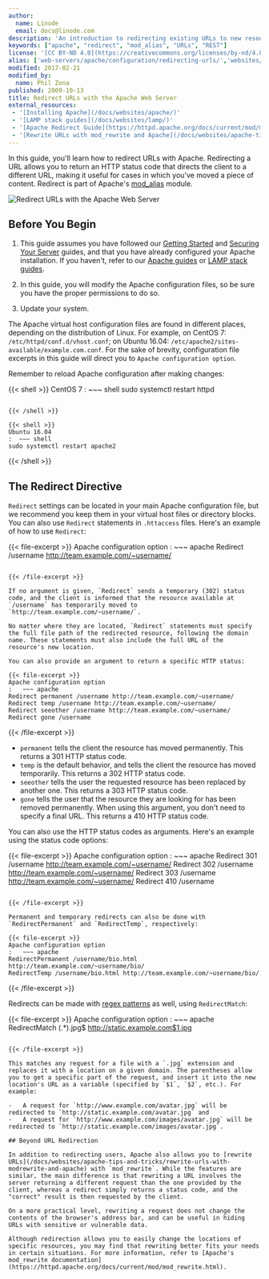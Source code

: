 ```yaml
---
author:
  name: Linode
  email: docs@linode.com
description: 'An introduction to redirecting existing URLs to new resources with the Apache HTTP server.'
keywords: ["apache", "redirect", "mod_alias", "URLs", "REST"]
license: '[CC BY-ND 4.0](https://creativecommons.org/licenses/by-nd/4.0)'
alias: ['web-servers/apache/configuration/redirecting-urls/','websites/apache-tips-and-tricks/redirect-urls-with-the-apache-web-server/']
modified: 2017-02-21
modified_by:
  name: Phil Zona
published: 2009-10-13
title: Redirect URLs with the Apache Web Server
external_resources:
 - '[Installing Apache](/docs/websites/apache/)'
 - '[LAMP stack guides](/docs/websites/lamp/)'
 - '[Apache Redirect Guide](https://httpd.apache.org/docs/current/mod/mod_alias.html#redirect)'
 - '[Rewrite URLs with mod_rewrite and Apache](/docs/websites/apache-tips-and-tricks/rewrite-urls-with-modrewrite-and-apache)'
---
```


In this guide, you'll learn how to redirect URLs with Apache. Redirecting a URL allows you to return an HTTP status code that directs the client to a different URL, making it useful for cases in which you've moved a piece of content. Redirect is part of Apache's [mod_alias](https://httpd.apache.org/docs/current/mod/mod_alias.html) module.

![Redirect URLs with the Apache Web Server](/docs/assets/redirect-urls-with-the-apache-web-server.png "Redirect URLs with the Apache Web Server")

## Before You Begin

1.  This guide assumes you have followed our [Getting Started](/docs/getting-started) and [Securing Your Server](/docs/security/securing-your-server) guides, and that you have already configured your Apache installation. If you haven't, refer to our [Apache guides](https://www.linode.com/docs/websites/apache/) or [LAMP stack guides](https://www.linode.com/docs/websites/lamp/).

2.  In this guide, you will modify the Apache configuration files, so be sure you have the proper permissions to do so.

3.  Update your system.

The Apache virtual host configuration files are found in different places, depending on the distribution of Linux. For example, on CentOS 7: `/etc/httpd/conf.d/vhost.conf`; on Ubuntu 16.04: `/etc/apache2/sites-available/example.com.conf`. For the sake of brevity, configuration file excerpts in this guide will direct you to `Apache configuration option`.

Remember to reload Apache configuration after making changes:

{{< shell >}}
CentOS 7
:  ~~~ shell
sudo systemctl restart httpd
~~~

{{< /shell >}}

{{< shell >}}
Ubuntu 16.04
:  ~~~ shell
sudo systemctl restart apache2
~~~

{{< /shell >}}

## The Redirect Directive

`Redirect` settings can be located in your main Apache configuration file, but we recommend you keep them in your virtual host files or directory blocks. You can also use `Redirect` statements in `.httaccess` files. Here's an example of how to use `Redirect`:

{{< file-excerpt >}}
Apache configuration option
:   ~~~ apache
Redirect /username http://team.example.com/~username/
~~~

{{< /file-excerpt >}}

If no argument is given, `Redirect` sends a temporary (302) status code, and the client is informed that the resource available at `/username` has temporarily moved to `http://team.example.com/~username/`.

No matter where they are located, `Redirect` statements must specify the full file path of the redirected resource, following the domain name. These statements must also include the full URL of the resource's new location.

You can also provide an argument to return a specific HTTP status:

{{< file-excerpt >}}
Apache configuration option
:   ~~~ apache
Redirect permanent /username http://team.example.com/~username/
Redirect temp /username http://team.example.com/~username/
Redirect seeother /username http://team.example.com/~username/
Redirect gone /username
~~~

{{< /file-excerpt >}}

-   `permanent` tells the client the resource has moved permanently. This returns a 301 HTTP status code.
-   `temp` is the default behavior, and tells the client the resource has moved temporarily. This returns a 302 HTTP status code.
-   `seeother` tells the user the requested resource has been replaced by another one. This returns a 303 HTTP status code.
-   `gone` tells the user that the resource they are looking for has been removed permanently. When using this argument, you don't need to specify a final URL. This returns a 410 HTTP status code.

You can also use the HTTP status codes as arguments. Here's an example using the status code options:

{{< file-excerpt >}}
Apache configuration option
:   ~~~ apache
Redirect 301 /username http://team.example.com/~username/
Redirect 302 /username http://team.example.com/~username/
Redirect 303 /username http://team.example.com/~username/
Redirect 410 /username
~~~

{{< /file-excerpt >}}

Permanent and temporary redirects can also be done with `RedirectPermanent` and `RedirectTemp`, respectively:

{{< file-excerpt >}}
Apache configuration option
:   ~~~ apache
RedirectPermanent /username/bio.html http://team.example.com/~username/bio/
RedirectTemp /username/bio.html http://team.example.com/~username/bio/
~~~

{{< /file-excerpt >}}

Redirects can be made with [regex patterns](https://en.wikipedia.org/wiki/Regular_expression) as well, using `RedirectMatch`:

{{< file-excerpt >}}
Apache configuration option
:   ~~~ apache
RedirectMatch (.*)\.jpg$ http://static.example.com$1.jpg
~~~

{{< /file-excerpt >}}

This matches any request for a file with a `.jpg` extension and replaces it with a location on a given domain. The parentheses allow you to get a specific part of the request, and insert it into the new location's URL as a variable (specified by `$1`, `$2`, etc.). For example:

-   A request for `http://www.example.com/avatar.jpg` will be redirected to `http://static.example.com/avatar.jpg` and
-   A request for `http://www.example.com/images/avatar.jpg` will be redirected to `http://static.example.com/images/avatar.jpg`.

## Beyond URL Redirection

In addition to redirecting users, Apache also allows you to [rewrite URLs](/docs/websites/apache-tips-and-tricks/rewrite-urls-with-modrewrite-and-apache) with `mod_rewrite`. While the features are similar, the main difference is that rewriting a URL involves the server returning a different request than the one provided by the client, whereas a redirect simply returns a status code, and the "correct" result is then requested by the client.

On a more practical level, rewriting a request does not change the contents of the browser's address bar, and can be useful in hiding URLs with sensitive or vulnerable data.

Although redirection allows you to easily change the locations of specific resources, you may find that rewriting better fits your needs in certain situations. For more information, refer to [Apache's mod_rewrite documentation](https://httpd.apache.org/docs/current/mod/mod_rewrite.html).
